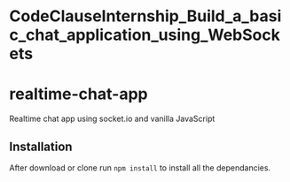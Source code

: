 # CodeClauseInternship_Build_a_basic_chat_application_using_WebSockets
# realtime-chat-app
Realtime chat app using socket.io and vanilla JavaScript

## Installation 
After download or clone run `npm install` to install all the dependancies.


